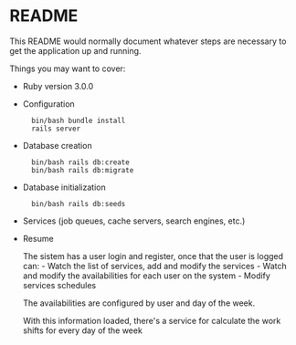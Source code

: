 # README

This README would normally document whatever steps are necessary to get the
application up and running.

Things you may want to cover:

* Ruby version
    3.0.0

* Configuration

        bin/bash bundle install
        rails server

* Database creation

        bin/bash rails db:create
        bin/bash rails db:migrate

* Database initialization
    
        bin/bash rails db:seeds

* Services (job queues, cache servers, search engines, etc.)

* Resume

    The sistem has a user login and register, once that the user is logged can:
        - Watch the list of services, add and modify the services
        - Watch and modify the availabilities for each user on the system
        - Modify services schedules
    
    The availabilities are configured by user and day of the week.

    With this information loaded, there's a service for calculate the work shifts for every day of the week
